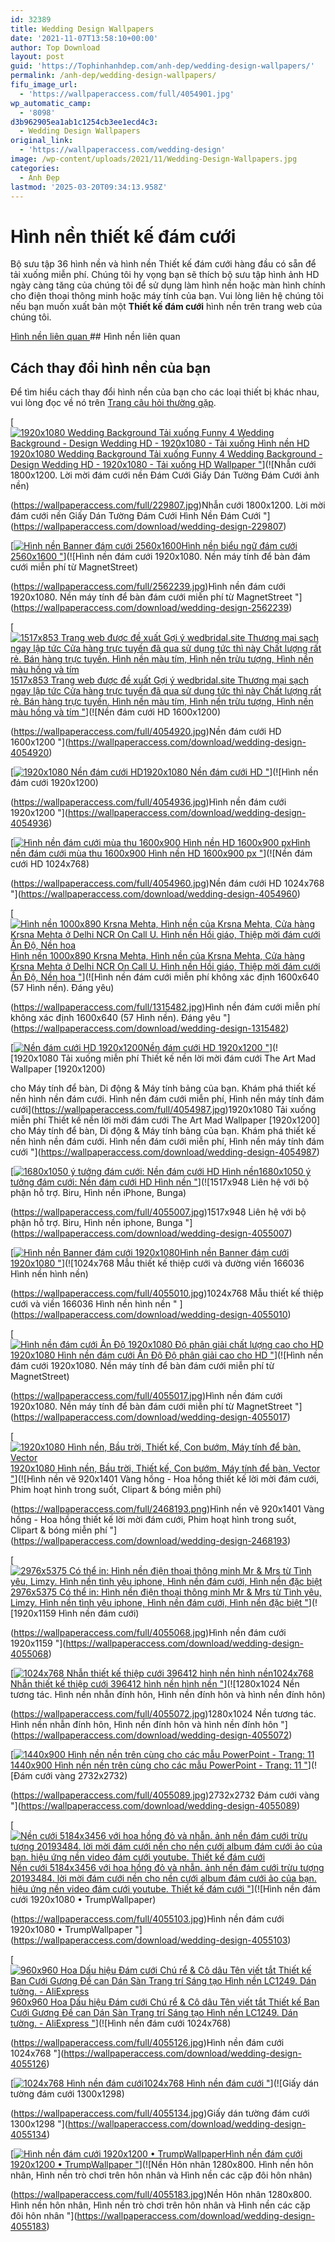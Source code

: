 ```yaml
---
id: 32389
title: Wedding Design Wallpapers
date: '2021-11-07T13:58:10+00:00'
author: Top Download
layout: post
guid: 'https://Tophinhanhdep.com/anh-dep/wedding-design-wallpapers/'
permalink: /anh-dep/wedding-design-wallpapers/
fifu_image_url:
  - 'https://wallpaperaccess.com/full/4054901.jpg'
wp_automatic_camp:
  - '8098'
d3b962905ea1ab1c1254cb3ee1ecd4c3:
  - Wedding Design Wallpapers
original_link:
  - 'https://wallpaperaccess.com/wedding-design'
image: /wp-content/uploads/2021/11/Wedding-Design-Wallpapers.jpg
categories:
  - Ảnh Đẹp
lastmod: '2025-03-20T09:34:13.958Z'
---
```

# Hình nền thiết kế đám cưới

Bộ sưu tập 36 hình nền và hình nền Thiết kế đám cưới hàng đầu có sẵn để tải xuống miễn phí. Chúng tôi hy vọng bạn sẽ thích bộ sưu tập hình ảnh HD ngày càng tăng của chúng tôi để sử dụng làm hình nền hoặc màn hình chính cho điện thoại thông minh hoặc máy tính của bạn. Vui lòng liên hệ chúng tôi nếu bạn muốn xuất bản một **Thiết kế đám cưới** hình nền trên trang web của chúng tôi.

[Hình nền liên quan ](#related) ## Hình nền liên quan

## Cách thay đổi hình nền của bạn

Để tìm hiểu cách thay đổi hình nền của bạn cho các loại thiết bị khác nhau, vui lòng đọc về nó trên [Trang câu hỏi thường gặp](https://tophinhanhdep.com/faq/).

  
[[![1920x1080 Wedding Background Tải xuống Funny 4 Wedding Background - Design Wedding HD - 1920x1080 - Tải xuống Hình nền HD](https://wallpaperaccess.com/full/4054901.jpg)1920x1080 Wedding Background Tải xuống Funny 4 Wedding Background - Design Wedding HD - 1920x1080 - Tải xuống HD Wallpaper "](https://wallpaperaccess.com/download/wedding-design-4054901)](![Nhẫn cưới 1800x1200.  Lời mời đám cưới nền Đám Cưới Giấy Dán Tường Đám Cưới ảnh nền)

(https://wallpaperaccess.com/full/229807.jpg)Nhẫn cưới 1800x1200. Lời mời đám cưới nền Giấy Dán Tường Đám Cưới Hình Nền Đám Cưới "](https://wallpaperaccess.com/download/wedding-design-229807)

[[![Hình nền Banner đám cưới 2560x1600](https://wallpaperaccess.com/full/4054904.jpg)Hình nền biểu ngữ đám cưới 2560x1600 "](https://wallpaperaccess.com/download/wedding-design-4054904)](![Hình nền đám cưới 1920x1080.  Nền máy tính để bàn đám cưới miễn phí từ MagnetStreet)

(https://wallpaperaccess.com/full/2562239.jpg)Hình nền đám cưới 1920x1080. Nền máy tính để bàn đám cưới miễn phí từ MagnetStreet "](https://wallpaperaccess.com/download/wedding-design-2562239)

[[![1517x853 Trang web được đề xuất Gợi ý wedbridal.site Thương mại sạch ngay lập tức Cửa hàng trực tuyến đã qua sử dụng tức thì này Chất lượng rất rẻ.  Bán hàng trực tuyến.  Hình nền màu tím, Hình nền trừu tượng, Hình nền màu hồng và tím](https://wallpaperaccess.com/full/4054909.jpg)1517x853 Trang web được đề xuất Gợi ý wedbridal.site Thương mại sạch ngay lập tức Cửa hàng trực tuyến đã qua sử dụng tức thì này Chất lượng rất rẻ. Bán hàng trực tuyến. Hình nền màu tím, Hình nền trừu tượng, Hình nền màu hồng và tím "](https://wallpaperaccess.com/download/wedding-design-4054909)](![Nền đám cưới HD 1600x1200)

(https://wallpaperaccess.com/full/4054920.jpg)Nền đám cưới HD 1600x1200 "](https://wallpaperaccess.com/download/wedding-design-4054920)

[[![1920x1080 Nền đám cưới HD](https://wallpaperaccess.com/full/1315499.jpg)1920x1080 Nền đám cưới HD "](https://wallpaperaccess.com/download/wedding-design-1315499)](![Hình nền đám cưới 1920x1200)

(https://wallpaperaccess.com/full/4054936.jpg)Hình nền đám cưới 1920x1200 "](https://wallpaperaccess.com/download/wedding-design-4054936)

[[![Hình nền đám cưới mùa thu 1600x900 Hình nền HD 1600x900 px](https://wallpaperaccess.com/full/4054941.jpg)Hình nền đám cưới mùa thu 1600x900 Hình nền HD 1600x900 px "](https://wallpaperaccess.com/download/wedding-design-4054941)](![Nền đám cưới HD 1024x768)

(https://wallpaperaccess.com/full/4054960.jpg)Nền đám cưới HD 1024x768 "](https://wallpaperaccess.com/download/wedding-design-4054960)

[[![Hình nền 1000x890 Krsna Mehta, Hình nền của Krsna Mehta, Cửa hàng Krsna Mehta ở Delhi NCR On Call U. Hình nền Hồi giáo, Thiệp mời đám cưới Ấn Độ, Nền hoa](https://wallpaperaccess.com/full/4054975.jpg)Hình nền 1000x890 Krsna Mehta, Hình nền của Krsna Mehta, Cửa hàng Krsna Mehta ở Delhi NCR On Call U. Hình nền Hồi giáo, Thiệp mời đám cưới Ấn Độ, Nền hoa "](https://wallpaperaccess.com/download/wedding-design-4054975)](![Hình nền đám cưới miễn phí không xác định 1600x640 (57 Hình nền).  Đáng yêu)

(https://wallpaperaccess.com/full/1315482.jpg)Hình nền đám cưới miễn phí không xác định 1600x640 (57 Hình nền). Đáng yêu "](https://wallpaperaccess.com/download/wedding-design-1315482)

[[![Nền đám cưới HD 1920x1200](https://wallpaperaccess.com/full/4054977.jpg)Nền đám cưới HD 1920x1200 "](https://wallpaperaccess.com/download/wedding-design-4054977)](![1920x1080 Tải xuống miễn phí Thiết kế nền lời mời đám cưới The Art Mad Wallpaper [1920x1200)

 cho Máy tính để bàn, Di động & Máy tính bảng của bạn.  Khám phá thiết kế nền hình nền đám cưới.  Hình nền đám cưới miễn phí, Hình nền máy tính đám cưới](https://wallpaperaccess.com/full/4054987.jpg)1920x1080 Tải xuống miễn phí Thiết kế nền lời mời đám cưới The Art Mad Wallpaper \[1920x1200\] cho Máy tính để bàn, Di động &amp; Máy tính bảng của bạn. Khám phá thiết kế nền hình nền đám cưới. Hình nền đám cưới miễn phí, Hình nền máy tính đám cưới "](https://wallpaperaccess.com/download/wedding-design-4054987)

[[![1680x1050 ý tưởng đám cưới: Nền đám cưới HD Hình nền](https://wallpaperaccess.com/full/4054992.jpg)1680x1050 ý tưởng đám cưới: Nền đám cưới HD Hình nền "](https://wallpaperaccess.com/download/wedding-design-4054992)](![1517x948 Liên hệ với bộ phận hỗ trợ.  Biru, Hình nền iPhone, Bunga)

(https://wallpaperaccess.com/full/4055007.jpg)1517x948 Liên hệ với bộ phận hỗ trợ. Biru, Hình nền iphone, Bunga "](https://wallpaperaccess.com/download/wedding-design-4055007)

[[![Hình nền Banner đám cưới 1920x1080](https://wallpaperaccess.com/full/4055008.png)Hình nền Banner đám cưới 1920x1080 "](https://wallpaperaccess.com/download/wedding-design-4055008)](![1024x768 Mẫu thiết kế thiệp cưới và đường viền 166036 Hình nền hình nền)

(https://wallpaperaccess.com/full/4055010.jpg)1024x768 Mẫu thiết kế thiệp cưới và viền 166036 Hình nền hình nền " ](https://wallpaperaccess.com/download/wedding-design-4055010)

[[![Hình nền đám cưới Ấn Độ 1920x1080 Độ phân giải chất lượng cao cho HD](https://wallpaperaccess.com/full/1315493.jpg)1920x1080 Hình nền đám cưới Ấn Độ Độ phân giải cao cho HD "](https://wallpaperaccess.com/download/wedding-design-1315493)](![Hình nền đám cưới 1920x1080.  Nền máy tính để bàn đám cưới miễn phí từ MagnetStreet)

(https://wallpaperaccess.com/full/4055017.jpg)Hình nền đám cưới 1920x1080. Nền máy tính để bàn đám cưới miễn phí từ MagnetStreet "](https://wallpaperaccess.com/download/wedding-design-4055017)

[[![1920x1080 Hình nền, Bầu trời, Thiết kế, Con bướm, Máy tính để bàn, Vector](https://wallpaperaccess.com/full/4055040.jpg)1920x1080 Hình nền, Bầu trời, Thiết kế, Con bướm, Máy tính để bàn, Vector "](https://wallpaperaccess.com/download/wedding-design-4055040)](![Hình nền vẽ 920x1401 Vàng hồng - Hoa hồng thiết kế lời mời đám cưới, Phim hoạt hình trong suốt, Clipart & bóng miễn phí)

(https://wallpaperaccess.com/full/2468193.png)Hình nền vẽ 920x1401 Vàng hồng - Hoa hồng thiết kế lời mời đám cưới, Phim hoạt hình trong suốt, Clipart &amp; bóng miễn phí "](https://wallpaperaccess.com/download/wedding-design-2468193)

[[![2976x5375 Có thể in: Hình nền điện thoại thông minh Mr & Mrs từ Tình yêu, Limzy.  Hình nền tình yêu iphone, Hình nền đám cưới, Hình nền đặc biệt](https://wallpaperaccess.com/full/1683800.jpg)2976x5375 Có thể in: Hình nền điện thoại thông minh Mr &amp; Mrs từ Tình yêu, Limzy. Hình nền tình yêu iphone, Hình nền đám cưới, Hình nền đặc biệt "](https://wallpaperaccess.com/download/wedding-design-1683800)](![1920x1159 Hình nền đám cưới)

(https://wallpaperaccess.com/full/4055068.jpg)Hình nền đám cưới 1920x1159 "](https://wallpaperaccess.com/download/wedding-design-4055068)

[[![1024x768 Nhẫn thiết kế thiệp cưới 396412 hình nền hình nền](https://wallpaperaccess.com/full/4055070.jpg)1024x768 Nhẫn thiết kế thiệp cưới 396412 hình nền hình nền "](https://wallpaperaccess.com/download/wedding-design-4055070)](![1280x1024 Nền tương tác.  Hình nền nhẫn đính hôn, Hình nền đính hôn và hình nền đính hôn)

(https://wallpaperaccess.com/full/4055072.jpg)1280x1024 Nền tương tác. Hình nền nhẫn đính hôn, Hình nền đính hôn và hình nền đính hôn "](https://wallpaperaccess.com/download/wedding-design-4055072)

[[![1440x900 Hình nền nền trên cùng cho các mẫu PowerPoint - Trang: 11](https://wallpaperaccess.com/full/4055077.jpg)1440x900 Hình nền nền trên cùng cho các mẫu PowerPoint - Trang: 11 "](https://wallpaperaccess.com/download/wedding-design-4055077)](![Đám cưới vàng 2732x2732)

(https://wallpaperaccess.com/full/4055089.jpg)2732x2732 Đám cưới vàng "](https://wallpaperaccess.com/download/wedding-design-4055089)

[[![Nền cưới 5184x3456 với hoa hồng đỏ và nhẫn.  ảnh nền đám cưới trừu tượng 20193484. lời mời đám cưới nền cho nền cưới album đám cưới ảo của bạn.  hiệu ứng nền video đám cưới youtube.  Thiết kế đám cưới](https://wallpaperaccess.com/full/4055100.jpg)Nền cưới 5184x3456 với hoa hồng đỏ và nhẫn. ảnh nền đám cưới trừu tượng 20193484. lời mời đám cưới nền cho nền cưới album đám cưới ảo của bạn. hiệu ứng nền video đám cưới youtube. Thiết kế đám cưới "](https://wallpaperaccess.com/download/wedding-design-4055100)](![Hình nền đám cưới 1920x1080 • TrumpWallpaper)

(https://wallpaperaccess.com/full/4055103.jpg)Hình nền đám cưới 1920x1080 • TrumpWallpaper "](https://wallpaperaccess.com/download/wedding-design-4055103)

[[![960x960 Hoa Dấu hiệu Đám cưới Chú rể & Cô dâu Tên viết tắt Thiết kế Ban Cưới Gương Đề can Dán Sàn Trang trí Sáng tạo Hình nền LC1249.  Dán tường.  - AliExpress](https://wallpaperaccess.com/full/4055116.jpg)960x960 Hoa Dấu hiệu Đám cưới Chú rể &amp; Cô dâu Tên viết tắt Thiết kế Ban Cưới Gương Đề can Dán Sàn Trang trí Sáng tạo Hình nền LC1249. Dán tường. - AliExpress "](https://wallpaperaccess.com/download/wedding-design-4055116)](![Hình nền đám cưới 1024x768)

(https://wallpaperaccess.com/full/4055126.jpg)Hình nền đám cưới 1024x768 "](https://wallpaperaccess.com/download/wedding-design-4055126)

[[![1024x768 Hình nền đám cưới](https://wallpaperaccess.com/full/4055131.jpg)1024x768 Hình nền đám cưới "](https://wallpaperaccess.com/download/wedding-design-4055131)](![Giấy dán tường đám cưới 1300x1298)

(https://wallpaperaccess.com/full/4055134.jpg)Giấy dán tường đám cưới 1300x1298 "](https://wallpaperaccess.com/download/wedding-design-4055134)

[[![Hình nền đám cưới 1920x1200 • TrumpWallpaper](https://wallpaperaccess.com/full/4055136.jpg)Hình nền đám cưới 1920x1200 • TrumpWallpaper "](https://wallpaperaccess.com/download/wedding-design-4055136)](![Nền Hôn nhân 1280x800.  Hình nền hôn nhân, Hình nền trò chơi trên hôn nhân và Hình nền các cặp đôi hôn nhân)

(https://wallpaperaccess.com/full/4055183.jpg)Nền Hôn nhân 1280x800. Hình nền hôn nhân, Hình nền trò chơi trên hôn nhân và Hình nền các cặp đôi hôn nhân "](https://wallpaperaccess.com/download/wedding-design-4055183)
